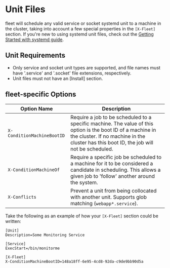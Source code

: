 # Unit Files

fleet will schedule any valid service or socket systemd unit to a machine in the cluster, taking into account a few special properties in the `[X-Fleet]` section. If you're new to using systemd unit files, check out the [Getting Started with systemd guide](https://coreos.com/docs/launching-containers/launching/getting-started-with-systemd).

## Unit Requirements

* Only service and socket unit types are supported, and file names must have '.service' and '.socket' file extensions, respectively.
* Unit files must not have an [Install] section.

## fleet-specific Options

| Option Name | Description |
|---------------|-------------|
| `X-ConditionMachineBootID` | Require a job to be scheduled to a specific machine. The value of this option is the boot ID of a machine in the cluster. If no machine in the cluster has this boot ID, the job will not be scheduled. |
| `X-ConditionMachineOf` | Require a specific job be scheduled to a machine for it to be considered a candidate in scheduling. This allows a given job to 'follow' another around the system. |
| `X-Conflicts` | Prevent a unit from being collocated with another unit. Supports glob matching (`webapp*.service`). |

Take the following as an example of how your `[X-Fleet]` section could be written:

```
[Unit]
Description=Some Monitoring Service

[Service]
ExecStart=/bin/monitorme

[X-Fleet]
X-ConditionMachineBootID=148a18ff-6e95-4cd8-92da-c9de9bb90d5a
```
